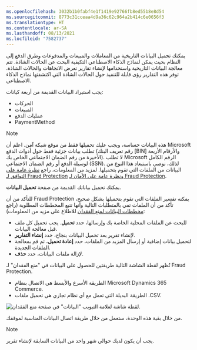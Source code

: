 ```yaml
---
ms.openlocfilehash: 3032b1b0fabf4e1f1419e92766fb8ed55b8e8d54
ms.sourcegitcommit: 8773c31cceaa4d9a36c62c964a2b414c6e0656f3
ms.translationtype: HT
ms.contentlocale: ar-SA
ms.lasthandoff: 08/13/2021
ms.locfileid: "7582737"
---
```

يمكنك تحميل البيانات التاريخية من المعاملات والمبيعات والمدفوعات وطرق الدفع إلى النظام بحيث يمكن لنماذج الذكاء الاصطناعي التكيفية البحث عن الحالات الشاذة. تتم معالجة البيانات التاريخية واستخدامها لإنشاء تقارير تعرض الاتجاهات والحالات الشاذة. توفر هذه التقارير رؤى قابلة للتنفيذ حول الحالات الشاذة التي اكتشفتها نماذج الذكاء الاصطناعي.

يجب استيراد البيانات القديمة من أربعة كيانات:

- الحركات
- المبيعات
- عمليات الدفع
- PaymentMethod

> [!NOTE]
> هذه البيانات حساسة، ويجب عليك تحميلها فقط من موقع شبكة آمن. اعلم أن Microsoft تطلب بيانات جزئية فقط حول أدوات الدفع (رقم تعريف البنك [BIN] والأرقام الأربعة الأخيرة من رقم الضمان الاجتماعي الخاص بك). لا تطلب Microsoft الرقم الكامل لوسيلة الدفع أو رقم الضمان الاجتماعي (SSN). لذلك، نوصي باستبعاد هذا النوع من البيانات من الملفات التي تقوم بتحميلها. لمزيد من المعلومات، راجع [نظرة عامة على التوافق لـ Fraud Protection](/dynamics365/fraud-protection/security-compliance/?azure-portal=true) و[نظرة عامة على الأمان لـ Fraud Protection](/dynamics365/fraud-protection/security/?azure-portal=true).

يمكنك تحميل بياناتك القديمة من صفحة **تحميل البيانات**.

للتأكد من أن Fraud Protection يمكنه تفسير الملفات التي تقوم بتحميلها بشكل صحيح، تأكد من أن الملفات تفي بالمتطلبات التالية وأنها تتبع المخططات المطلوبة (راجع [مخططات البيانات لمنع الفقدان](/dynamics365/fraud-protection/view-loss-prevent-schemas/?azure-portal=true) للاطلاع على مزيد من المعلومات):

- للبحث عن الملفات المحلية الخاصة بك وإرسالها، حدد **تحميل**. يجب تحميل كل ملف قبل معالجة البيانات.
- لإنشاء تقرير بعد تحميل البيانات بنجاح، حدد **إنشاء التقارير**.
- لتحميل بيانات إضافية أو إرسال المزيد من الملفات، حدد **إعادة تحميل**، ثم قم بمعالجة الملفات الجديدة.
- لإزالة ملفات البيانات، حدد **حذف**.

تُظهر لقطة الشاشة التالية طريقتين للحصول على البيانات في "منع الفقدان" لـ Fraud Protection. 

- الطريقة الأسرع والأبسط هي الاتصال بنظام Microsoft Dynamics 365 Commerce. 
- الطريقة البديلة التي تعمل مع أي نظام تجاري هي تحميل ملفات .CSV. 

![لقطة شاشة لعلامة التبويب "البيانات" في صفحة منع الفقدان.](../media/upload-data-ss.png) 
 

من خلال بقية هذه الوحدة، ستعمل من خلال طريقة اتصال البيانات المناسبة لموقفك. 

> [!NOTE]
> يجب أن يكون لديك حوالي شهر واحد من البيانات السابقة لإنشاء تقرير.
 

